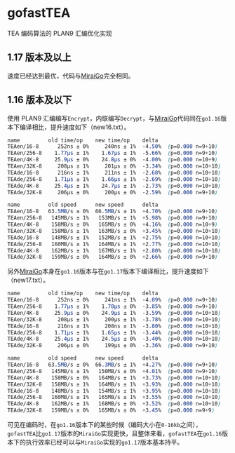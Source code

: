 # gofastTEA
TEA 编码算法的 PLAN9 汇编优化实现

## 1.17 版本及以上
速度已经达到最优，代码与[MiraiGo](https://github.com/Mrs4s/MiraiGo/blob/574c4e57b1467225f03936342e477ee0d587a2dc/binary/tea.go)完全相同。

## 1.16 版本及以下
使用 PLAN9 汇编编写`Encrypt`，内联编写`Decrypt`，与[MiraiGo](https://github.com/Mrs4s/MiraiGo/blob/574c4e57b1467225f03936342e477ee0d587a2dc/binary/tea.go)代码同在`go1.16`版本下编译相比，提升速度如下（new16.txt）。
```css
name         old time/op    new time/op    delta
TEAen/16-8      252ns ± 0%     240ns ± 1%  -4.50%  (p=0.000 n=9+10)
TEAen/256-8    1.77µs ± 1%    1.67µs ± 1%  -5.66%  (p=0.000 n=9+10)
TEAen/4K-8     25.9µs ± 0%    24.8µs ± 0%  -4.00%  (p=0.000 n=10+9)
TEAen/32K-8     208µs ± 1%     201µs ± 0%  -3.34%  (p=0.000 n=10+10)
TEAde/16-8      216ns ± 1%     211ns ± 1%  -2.68%  (p=0.000 n=10+10)
TEAde/256-8    1.71µs ± 1%    1.66µs ± 1%  -2.69%  (p=0.000 n=10+10)
TEAde/4K-8     25.4µs ± 1%    24.7µs ± 1%  -2.73%  (p=0.000 n=10+10)
TEAde/32K-8     206µs ± 0%     200µs ± 0%  -2.59%  (p=0.000 n=9+10)

name         old speed      new speed      delta
TEAen/16-8   63.5MB/s ± 0%  66.5MB/s ± 1%  +4.70%  (p=0.000 n=9+10)
TEAen/256-8   145MB/s ± 1%   153MB/s ± 1%  +5.98%  (p=0.000 n=9+10)
TEAen/4K-8    158MB/s ± 0%   165MB/s ± 0%  +4.16%  (p=0.000 n=10+9)
TEAen/32K-8   158MB/s ± 1%   163MB/s ± 0%  +3.45%  (p=0.000 n=10+10)
TEAde/16-8    148MB/s ± 1%   152MB/s ± 1%  +2.75%  (p=0.000 n=10+10)
TEAde/256-8   160MB/s ± 1%   164MB/s ± 1%  +2.77%  (p=0.000 n=10+10)
TEAde/4K-8    162MB/s ± 1%   167MB/s ± 1%  +2.80%  (p=0.000 n=10+10)
TEAde/32K-8   159MB/s ± 0%   164MB/s ± 0%  +2.66%  (p=0.000 n=9+10)
```
另外[MiraiGo](https://github.com/Mrs4s/MiraiGo/blob/574c4e57b1467225f03936342e477ee0d587a2dc/binary/tea.go)本身在`go1.16`版本与在`go1.17`版本下编译相比，提升速度如下（new17.txt）。
```css
name         old time/op    new time/op    delta
TEAen/16-8      252ns ± 0%     241ns ± 1%  -4.09%  (p=0.000 n=9+10)
TEAen/256-8    1.77µs ± 1%    1.70µs ± 0%  -3.85%  (p=0.000 n=9+10)
TEAen/4K-8     25.9µs ± 0%    24.9µs ± 1%  -3.59%  (p=0.000 n=10+10)
TEAen/32K-8     208µs ± 1%     200µs ± 1%  -3.78%  (p=0.000 n=10+10)
TEAde/16-8      216ns ± 1%     208ns ± 1%  -3.80%  (p=0.000 n=10+10)
TEAde/256-8    1.71µs ± 1%    1.65µs ± 1%  -3.44%  (p=0.000 n=10+10)
TEAde/4K-8     25.4µs ± 1%    24.5µs ± 0%  -3.40%  (p=0.000 n=10+10)
TEAde/32K-8     206µs ± 0%     199µs ± 0%  -3.36%  (p=0.000 n=9+10)

name         old speed      new speed      delta
TEAen/16-8   63.5MB/s ± 0%  66.3MB/s ± 1%  +4.27%  (p=0.000 n=9+10)
TEAen/256-8   145MB/s ± 1%   150MB/s ± 0%  +4.01%  (p=0.000 n=9+10)
TEAen/4K-8    158MB/s ± 0%   164MB/s ± 1%  +3.73%  (p=0.000 n=10+10)
TEAen/32K-8   158MB/s ± 1%   164MB/s ± 1%  +3.93%  (p=0.000 n=10+10)
TEAde/16-8    148MB/s ± 1%   154MB/s ± 1%  +3.95%  (p=0.000 n=10+10)
TEAde/256-8   160MB/s ± 1%   165MB/s ± 1%  +3.55%  (p=0.000 n=10+10)
TEAde/4K-8    162MB/s ± 1%   168MB/s ± 0%  +3.52%  (p=0.000 n=10+10)
TEAde/32K-8   159MB/s ± 0%   165MB/s ± 0%  +3.45%  (p=0.000 n=9+9)
```
可见在编码时，在`go1.16`版本下的某些时候（编码大小在`0-16kb`之间），`gofastTEA`比`go1.17`版本的`MiraiGo`实现更快，且整体来看，`gofastTEA`在`go1.16`版本下的执行效率已经可以与`MiraiGo`实现的`go1.17`版本基本持平。